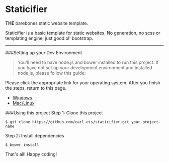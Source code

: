 # Staticifier
**THE** barebones static website template.

Staticifier is a basic template for static websites. No generation, no scss or templating engine; just good ol' bootstrap.

------


###Setting up your Dev Environment
> You'll need to have node.js and bower installed to run this project. If you have not set up your development environment and installed node.js, please follow this guide: 


Please click the appropriate link for your operating system. After you finish the steps, return to this page.

 - [Windows](https://github.com/carl-eis/linux.setup/wiki/8.-Windows-Setup)
 - [Mac/Linux](https://github.com/carl-eis/linux.setup/wiki/2.-Installing-Node)

###Using this project
Step 1: Clone this project

	$ git clone https://github.com/carl-eis/staticifier.git your-project-name

Step 2: Install dependencies

    $ bower install

That's all! Happy coding!